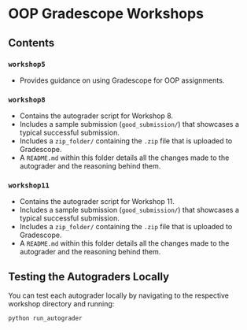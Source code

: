 # OOP Gradescope Workshops


## Contents

### `workshop5`
- Provides guidance on using Gradescope for OOP assignments.

### `workshop8`
- Contains the autograder script for Workshop 8.
- Includes a sample submission (`good_submission/`) that showcases a typical successful submission.
- Includes a `zip_folder/` containing the `.zip` file that is uploaded to Gradescope.
- A `README.md` within this folder details all the changes made to the autograder and the reasoning behind them.

### `workshop11`
- Contains the autograder script for Workshop 11.
- Includes a sample submission (`good_submission/`) that showcases a typical successful submission.
- Includes a `zip_folder/` containing the `.zip` file that is uploaded to Gradescope.
- A `README.md` within this folder details all the changes made to the autograder and the reasoning behind them.

## Testing the Autograders Locally

You can test each autograder locally by navigating to the respective workshop directory and running:
```bash
python run_autograder 
